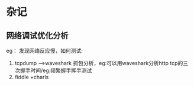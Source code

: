 # 杂记

## 网络调试优化分析
eg： 发现网络反应慢，如何测试:

1.  tcpdump -->waveshark 抓包分析，eg:可以用waveshark分析http tcp的三次握手时间/eg:频繁握手挥手测试
2. fiddle +charls